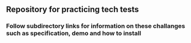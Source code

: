 ## Repository for practicing tech tests
### Follow subdirectory links for information on these challanges such as specification, demo and how to install
